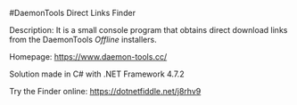 #DaemonTools Direct Links Finder

Description: It is a small console program that obtains direct download links from the DaemonTools *Offline* installers.

Homepage: https://www.daemon-tools.cc/

Solution made in C# with .NET Framework 4.7.2

Try the Finder online: https://dotnetfiddle.net/j8rhv9